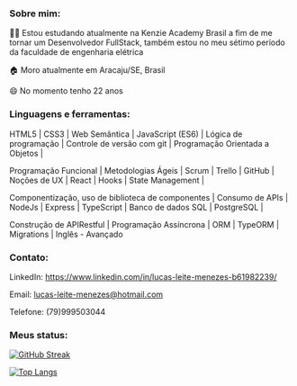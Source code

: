 ### Sobre mim:

  👩‍💻 Estou estudando atualmente na Kenzie Academy Brasil a fim de me tornar um Desenvolvedor FullStack, também estou no meu sétimo período da faculdade de engenharia elétrica
  
  🏠 Moro atualmente em Aracaju/SE, Brasil
  
  😄 No momento tenho 22 anos
  
### Linguagens e ferramentas:

HTML5 | CSS3 | Web Semântica | JavaScript (ES6) | Lógica de programação | Controle de versão com git | Programação Orientada a Objetos |

Programação Funcional | Metodologias Ágeis | Scrum | Trello | GitHub | Noções de UX | React | Hooks | State Management | 

Componentização, uso de biblioteca de componentes | Consumo de APIs | NodeJs | Express | TypeScript | Banco de dados SQL | PostgreSQL | 

Construção de APIRestful | Programação Assíncrona |  ORM | TypeORM | Migrations | Inglês - Avançado

### Contato:

LinkedIn: https://www.linkedin.com/in/lucas-leite-menezes-b61982239/

Email: lucas-leite-menezes@hotmail.com

Telefone: (79)999503044

### Meus status:

[![GitHub Streak](http://github-readme-streak-stats.herokuapp.com?user=lucaslmzz&theme=dark)](https://git.io/streak-stats)


[![Top Langs](https://github-readme-stats.vercel.app/api/top-langs/?username=lucaslmzz&layout=compact&theme=vision-friendly-dark)](https://github.com/anuraghazra/github-readme-stats)
